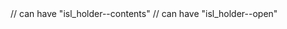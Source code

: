 <div class="isl_holder"> // can have "isl_holder--contents" // can have "isl_holder--open"
  <div class="isl_scroller">
    <div class="isl_scroller_inner">
      <div class="isl_scroller_content"></div>
    </div>
  </div>
</div>
